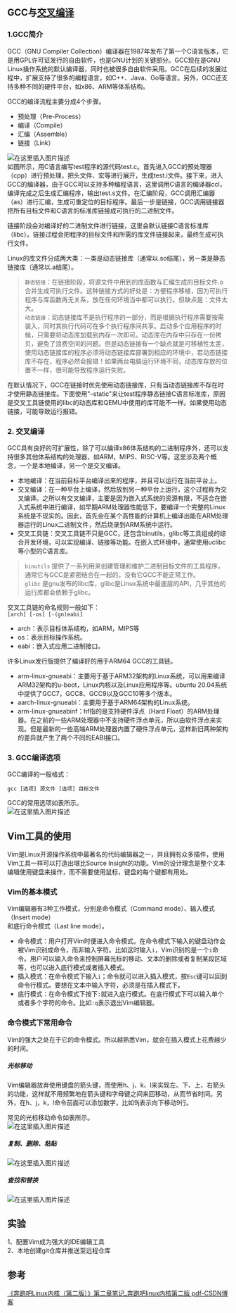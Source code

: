 ## GCC与[交叉编译](https://so.csdn.net/so/search?q=%E4%BA%A4%E5%8F%89%E7%BC%96%E8%AF%91&spm=1001.2101.3001.7020)

### 1.GCC简介

GCC（GNU Compiler Collection）编译器在1987年发布了第一个C语言版本，它是用GPL许可证发行的自由软件，也是GNU计划的关键部分。GCC现在是GNU Linux操作系统的默认编译器，同时也被很多自由软件采用。GCC在后续的发展过程中，扩展支持了很多的编程语言，如C++、Java、Go等语言。另外，GCC还支持多种不同的硬件平台，如x86、ARM等体系结构。

GCC的编译流程主要分成4个步骤。

-    预处理（Pre-Process）
-    编译（Compile）
-    汇编（Assemble）
-    链接（Link）

![在这里插入图片描述](image/5ea2325497d9216b44f1b415169a78c9.png#pic_center)  
如图所示，用C语言编写test程序的源代码test.c。首先进入GCC的预处理器（cpp）进行预处理，把头文件、宏等进行展开，生成test.i文件。接下来，进入GCC的编译器，由于GCC可以支持多种编程语言，这里调用C语言的编译器ccl，编译完成之后生成汇编程序，输出test.s文件。在汇编阶段，GCC调用汇编器（as）进行汇编，生成可重定位的目标程序。最后一步是链接，GCC调用链接器把所有目标文件和C语言的标准库链接成可执行的二进制文件。

链接阶段会对编译好的二进制文件进行链接，这里会默认链接C语言标准库（libc）。链接过程会把程序的目标文件和所需的库文件链接起来，最终生成可执行文件。

Linux的库文件分成两大类：一类是动态链接库（通常以.so结尾），另一类是静态链接库（通常以.a结尾）。

> `静态链接`：在链接阶段，将源文件中用到的库函数与汇编生成的目标文件.o合并生成可执行文件。这种链接方式的好处是：方便程序移植，因为可执行程序与库函数再无关系，放在任何环境当中都可以执行。但缺点是：文件太大。  
> `动态链接`：动态链接库不是执行程序的一部分，而是根据执行程序需要按需装入，同时其执行代码可在多个执行程序间共享。启动多个应用程序的时候，只需要将动态库加载到内存一次即可。动态库在内存中只存在一份拷贝，避免了浪费空间的问题。但是动态链接有一个缺点就是可移植性太差，使用动态链接库的程序必须将动态链接库部署到相应的环境中，若动态链接库不存在，程序必然会报错！如果两台电脑运行环境不同，动态库存放的位置不一样，很可能导致程序运行失败。

在默认情况下，GCC在链接时优先使用动态链接库，只有当动态链接库不存在时才使用静态链接库。下面使用"–static"来让test程序静态链接C语言标准库，原因是交叉工具链使用的libc的动态库和QEMU中使用的库可能不一样。如果使用动态链接，可能导致运行报错。

### 2\. 交叉编译

GCC具有良好的可扩展性，除了可以编译x86体系结构的二进制程序外，还可以支持很多其他体系结构的处理器，如ARM，MIPS、RISC-V等。这里涉及两个概念，一个是本地编译，另一个是交叉编译。

-    本地编译：在当前目标平台编译出来的程序，并且可以运行在当前平台上。
-    交叉编译：在一种平台上编译，然后放到另一种平台上运行，这个过程称为交叉编译。之所以有交叉编译，主要是因为嵌入式系统的资源有限，不适合在嵌入式系统中进行编译，如早期ARM处理器性能低下，要编译一个完整的Linux系统是不现实的。因此，首先会在某个高性能的计算机上编译出能在ARM处理器运行的Linux二进制文件，然后烧录到ARM系统中运行。
-    交叉工具链：交叉工具链不只是GCC，还包含binutils，glibc等工具组成的综合开发环境，可以实现编译、链接等功能。在嵌入式环境中，通常使用uclibc等小型的C语言库。

> `binutils` 提供了一系列用来创建管理和维护二进制目标文件的工具程序，通常它与GCC是紧密结合在一起的，没有它GCC不能正常工作。  
> `glibc` 是gnu发布的libc库，glibc是Linux系统中最底层的API，几乎其他的运行库都会依赖于glibc。

交叉工具链的命名规则一般如下：  
`[arch] [-os] [-(gn)eabi]`

-    arch：表示目标体系结构，如ARM，MIPS等
-    os：表示目标操作系统。
-    eabi：嵌入式应用二进制接口。

许多Linux发行版提供了编译好的用于ARM64 GCC的工具链。

-    arm-linux-gnueabi：主要用于基于ARM32架构的Linux系统，可以用来编译ARM32架构的u-boot，Linux内核以及Linux应用程序等。ubuntu 20.04系统中提供了GCC7，GCC8、GCC9以及GCC10等多个版本。
-    aarch-linux-gnueabi：主要用于基于ARM64架构的Linux系统。
-    arm-linux-gnueabinf：hf指的是支持硬件浮点（Hard Float）的ARM处理器。在之前的一些ARM处理器中不支持硬件浮点单元，所以由软件浮点来实现。但是最新的一些高端ARM处理器内置了硬件浮点单元，这样新旧两种架构的差异就产生了两个不同的EABI接口。

### 3\. GCC编译选项

GCC编译的一般格式：

`gcc [选项] 源文件 [选项] 目标文件`

GCC的常用选项如表所示。  
![在这里插入图片描述](image/83854a0192461792d928d4b3cde39502.png#pic_center)

## Vim工具的使用

Vim是Linux开源操作系统中最著名的代码编辑器之一，并且拥有众多插件，使用Vim工具一样可以打造出堪比Source Insight的功能。Vim的设计理念是整个文本编辑使用键盘来操作，而不需要使用鼠标，键盘的每个键都有用处。

### Vim的基本模式

Vim编辑器有3种工作模式，分别是命令模式（Command mode）、输入模式（Insert mode）  
和底行命令模式（Last line mode）。

-    命令模式：用户打开Vim时便进入命令模式。在命令模式下输入的键盘动作会被Vim识别成命令，而非输入字符。比如这时输入`i`，Vim识别的是一个`i`命令。用户可以输入命令来控制屏幕光标的移动、文本的删除或者复制某段区域等，也可以进入底行模式或者插入模式。
-    插入模式：在命令模式下输入`i`；命令就可以进入插入模式，按`Esc`键可以回到命令行模式。要想在文本中输入字符，必须是在插入模式下。
-    底行模式：在命令模式下按下`:`就进入底行模式。在底行模式下可以输入单个或者多个字符的命令。比如`:q`表示退出Vim编辑器。

### 命令模式下常用命令

Vim的强大之处在于它的命令模式。所以越熟悉Vim，就会在插入模式上花费越少的时间。

##### 光标移动

Vim编辑器放弃使用键盘的箭头键，而使用h、j、k、l来实现左、下、上、右箭头的功能，这样就不用频繁地在箭头键和字母键之间来回移动，从而节省时间。另外，在h、j，k，l命令前面可以添加数字，比如9j表示向下移动9行。

常见的光标移动命令如表所示。  
![在这里插入图片描述](image/640f3100fd4fc12457deb1fe135a0cd5.png#pic_center)

##### 复制、删除、粘贴

![在这里插入图片描述](image/0cbba5b4bbf44ac4d616710a2be5897e.png#pic_center)

##### 查找和替换

![在这里插入图片描述](image/b24cdcf3531c7f4de091c0d14e572853.png#pic_center)

## 实验

1、配置Vim成为强大的IDE编辑工具  
2、本地创建git仓库并推送至远程仓库



## 参考

[《奔跑吧Linux内核（第二版）》第二章笔记_奔跑吧linux内核第二版 pdf-CSDN博客](https://blog.csdn.net/weixin_51760563/article/details/119852757)